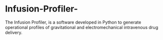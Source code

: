 # Infusion-Profiler-
The Infusion Profiler, is a software developed in Python to generate operational profiles of gravitational and electromechanical intravenous drug delivery.
